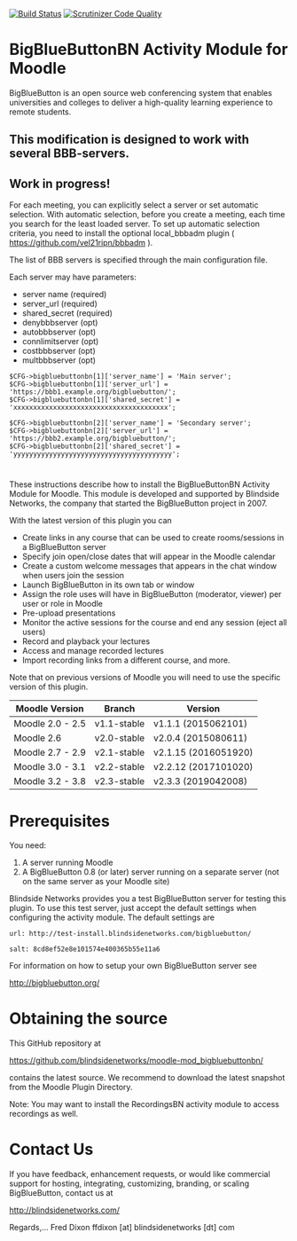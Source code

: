 [![Build Status](https://travis-ci.org/blindsidenetworks/moodle-mod_bigbluebuttonbn.svg?branch=master)](https://travis-ci.org/blindsidenetworks/moodle-mod_bigbluebuttonbn)
[![Scrutinizer Code Quality](https://scrutinizer-ci.com/g/blindsidenetworks/moodle-mod_bigbluebuttonbn/badges/quality-score.png?b=master)](https://scrutinizer-ci.com/g/blindsidenetworks/moodle-mod_bigbluebuttonbn/?branch=master)


BigBlueButtonBN Activity Module for Moodle
==========================================
BigBlueButton is an open source web conferencing system that enables universities and colleges to deliver a high-quality learning experience to remote students.

## This modification is designed to work with several BBB-servers.

## Work in progress!

For each meeting, you can explicitly select a server or set automatic selection. With automatic selection, before you create a meeting, each time you search for the least loaded server. To set up automatic selection criteria, you need to install the optional local_bbbadm plugin ( https://github.com/vel21ripn/bbbadm ).

The list of BBB servers is specified through the main configuration file.

Each server may have parameters:
* server name (required)
* server_url (required)
* shared_secret (required)
* denybbbserver (opt)
* autobbbserver (opt)
* connlimitserver (opt)
* costbbbserver (opt)
* multbbbserver (opt)


```
$CFG->bigbluebuttonbn[1]['server_name'] = 'Main server';
$CFG->bigbluebuttonbn[1]['server_url'] = 'https://bbb1.example.org/bigbluebutton/';
$CFG->bigbluebuttonbn[1]['shared_secret'] = 'xxxxxxxxxxxxxxxxxxxxxxxxxxxxxxxxxxxxxxx';

$CFG->bigbluebuttonbn[2]['server_name'] = 'Secondary server';
$CFG->bigbluebuttonbn[2]['server_url'] = 'https://bbb2.example.org/bigbluebutton/';
$CFG->bigbluebuttonbn[2]['shared_secret'] = 'yyyyyyyyyyyyyyyyyyyyyyyyyyyyyyyyyyyyyyyy';
```
#

These instructions describe how to install the BigBlueButtonBN Activity Module for Moodle.  This module is developed and supported by Blindside Networks, the company that started the BigBlueButton project in 2007.

With the latest version of this plugin you can

- Create links in any course that can be used to create rooms/sessions in a BigBlueButton server
- Specify join open/close dates that will appear in the Moodle calendar
- Create a custom welcome messages that appears in the chat window when users join the session
- Launch BigBlueButton in its own tab or window
- Assign the role uses will have in BigBlueButton (moderator, viewer) per user or role in Moodle
- Pre-upload presentations
- Monitor the active sessions for the course and end any session (eject all users)
- Record and playback your lectures
- Access and manage recorded lectures
- Import recording links from a different course, and more.


Note that on previous versions of Moodle you will need to use the specific version of this plugin.

| Moodle Version    |  Branch      | Version              |
|-------------------|--------------|----------------------|
| Moodle 2.0 - 2.5  | v1.1-stable  | v1.1.1  (2015062101) |
| Moodle 2.6        | v2.0-stable  | v2.0.4  (2015080611) |
| Moodle 2.7 - 2.9  | v2.1-stable  | v2.1.15 (2016051920) |
| Moodle 3.0 - 3.1  | v2.2-stable  | v2.2.12 (2017101020) |
| Moodle 3.2 - 3.8  | v2.3-stable  | v2.3.3  (2019042008) |

Prerequisites
=============
You need:

1.  A server running Moodle
2.  A BigBlueButton 0.8 (or later) server running on a separate server (not on the same server as your Moodle site)

Blindside Networks provides you a test BigBlueButton server for testing this plugin.  To use this test server, just accept the default settings when configuring the activity module.  The default settings are

	url: http://test-install.blindsidenetworks.com/bigbluebutton/

	salt: 8cd8ef52e8e101574e400365b55e11a6

For information on how to setup your own BigBlueButton server see

http://bigbluebutton.org/

Obtaining the source
====================
This GitHub repository at

https://github.com/blindsidenetworks/moodle-mod_bigbluebuttonbn/

contains the latest source. We recommend to download the latest snapshot from the Moodle Plugin Directory.


Note: You may want to install the RecordingsBN activity module to access recordings as well.


Contact Us
==========
If you have feedback, enhancement requests, or would like commercial support for hosting, integrating, customizing, branding, or scaling BigBlueButton, contact us at

http://blindsidenetworks.com/

Regards,... Fred Dixon
ffdixon [at] blindsidenetworks [dt] com
